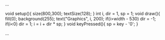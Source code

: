 ...

void setup(){
  size(800,300);
  textSize(128);
}
int i, dir = 1, sp = 1;
void draw(){
  fill(0);
  background(255);
  text("Graphics", i, 200);
  if(i>width - 530) dir = -1;
  if(i<0) dir = 1;
  i = i + dir * sp;
}
void keyPressed(){
  sp = key - '0';
}


...
